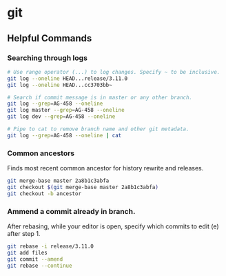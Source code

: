 # git

## Helpful Commands

### Searching through logs
```sh
# Use range operator (...) to log changes. Specify ~ to be inclusive.
git log --oneline HEAD...release/3.11.0
git log --oneline HEAD...cc3703bb~

# Search if commit message is in master or any other branch.
git log --grep=AG-458 --oneline
git log master --grep=AG-458 --oneline
git log dev --grep=AG-458 --oneline

# Pipe to cat to remove branch name and other git metadata.
git log --grep=AG-458 --oneline | cat
```

### Common ancestors
Finds most recent common ancestor for history rewrite and releases.
```sh
git merge-base master 2a8b1c3abfa
git checkout $(git merge-base master 2a8b1c3abfa)
git checkout -b ancestor
```

### Ammend a commit already in branch.
After rebasing, while your editor is open, specify which commits to edit (e) after step 1.

```sh
git rebase -i release/3.11.0
git add files
git commit --amend
git rebase --continue
```
